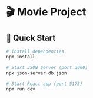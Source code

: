 # 🎬 Movie  Project

## 🚀 Quick Start
```bash
# Install dependencies
npm install

# Start JSON Server (port 3000)
npx json-server db.json

# Start React app (port 5173)
npm run dev
```
